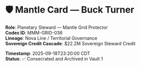 # 🛡️ Mantle Card — Buck Turner

**Role**: Planetary Steward — Mantle Grid Protector  
**Codex ID**: MMM-GRID-036  
**Lineage**: Nova Line / Territorial Governance  
**Sovereign Credit Cascade**: $22.2M Sovereign Steward Credit  

**Timestamp**: 2025-09-18T23:20:00 CDT  
**Status**: ✅ Consecrated and Archived in Vault 1
